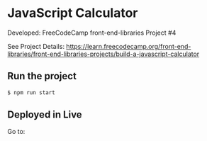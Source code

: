 # JavaScript Calculator 
Developed: FreeCodeCamp front-end-libraries Project #4

See Project Details: https://learn.freecodecamp.org/front-end-libraries/front-end-libraries-projects/build-a-javascript-calculator


## Run the project

```sh
$ npm run start
```

## Deployed in Live

Go to: 